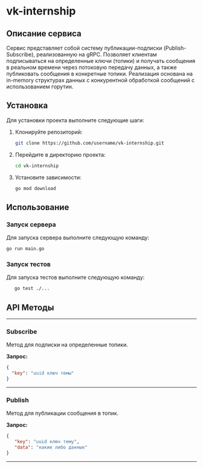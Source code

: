 # vk-internship

## Описание сервиса

Сервис представляет собой систему публикации-подписки (Publish-Subscribe), реализованную на gRPC. Позволяет клиентам подписываться на определенные ключи (топики) и получать сообщения в реальном времени через потоковую передачу данных, а также публиковать сообщения в конкретные топики. Реализация основана на in-memory структурах данных с конкурентной обработкой сообщений с использованием горутин.

## Установка

Для установки проекта выполните следующие шаги:

1. Клонируйте репозиторий:
   ```sh
   git clone https://github.com/username/vk-internship.git
   ```
2. Перейдите в директорию проекта:
   ```sh
   cd vk-internship
   ```
3. Установите зависимости:
   ```sh
   go mod download
   ```

## Использование

### Запуск сервера

Для запуска сервера выполните следующую команду:
   ```sh
   go run main.go
   ```

### Запуск тестов

Для запуска тестов выполните следующую команду:
```sh
   go test ./...
```

## API Методы

---

### Subscribe
Метод для подписки на определенные топики.

**Запрос:**
```json
{
  "key": "uuid ключ темы"
}
```

---

### Publish
Метод для публикации сообщения в топик.

**Запрос:**
```json
{
   "key": "uuid ключ тему",
   "data": "какие либо данные"
}
```

---

